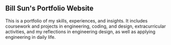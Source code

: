 ## Bill Sun's Portfolio Website

This is a portfolio of my skills, experiences, and insights. It includes coursework and projects in engineering, coding, and design, extracurricular activities, and my reflections in engineering design, as well as applying engineering in daily life.

